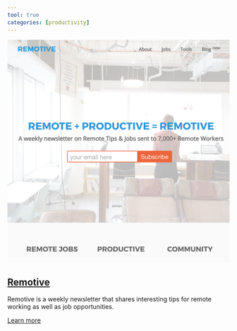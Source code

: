 ```yaml
---
tool: true
categories: [productivity]
---
```


<div><img src="/images/remotive.png" /></div>
<h2><a href="http://remotive.io">Remotive</a></h2>
<p>
  Remotive is a weekly newsletter that shares interesting tips for remote working as well as job opportunities.
</p>
<a href="http://remotive.co">Learn more</a>